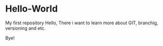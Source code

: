 # Hello-World
My first repository
Hello,
There i want to learn more about GIT, branchig, versioning and etc.

Bye!

